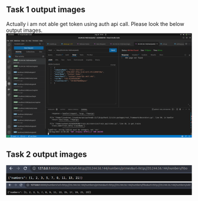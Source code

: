 ## Task 1 output images

Actually i am not able get token using auth api call. Please look the below output images.
![Alt text](<static/Screenshot from 2023-08-18 19-42-24.png>)

## Task 2 output images

![alt text](./static/Screenshot%20from%202023-08-18%2019-02-35.png)
![Alt text](<static/Screenshot from 2023-08-18 19-04-01.png>)